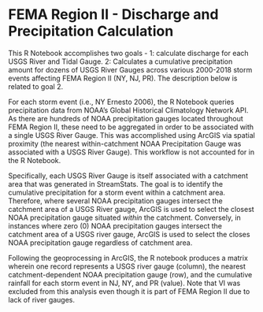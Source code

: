 # FEMA Region II - Discharge and Precipitation Calculation

This R Notebook accomplishes two goals - 1: calculate discharge for each USGS River and Tidal Gauge. 2: Calculates a cumulative precipitation amount for dozens of USGS River Gauges across various 2000-2018 storm events affecting FEMA Region II (NY, NJ, PR). The description below is related to goal 2.

For each storm event (i.e., NY Ernesto 2006), the R Notebook queries precipitation data from NOAA’s Global Historical Climatology Network API. As there are hundreds of NOAA precipitation gauges located throughout FEMA Region II, these need to be aggregated in order to be associated with a single USGS River Gauge. This was accomplished using ArcGIS via spatial proximity (the nearest within-catchment NOAA Precipitation Gauge was associated with a USGS River Gauge). This workflow is not accounted for in the R Notebook.

Specifically, each USGS River Gauge is itself associated with a catchment area that was generated in StreamStats. The goal is to identify the cumulative precipitation for a storm event within a catchment area. Therefore, where several NOAA precipitation gauges intersect the catchment area of a USGS River gauge, ArcGIS is used to select the closest NOAA precipitation gauge situated *within* the catchment. Conversely, in instances where zero (0) NOAA precipitation gauges intersect the catchment area of a USGS river gauge, ArcGIS is used to select the closes NOAA precipitation gauge regardless of catchment area.

Following the geoprocessing in ArcGIS, the R notebook produces a matrix wherein one record represents a USGS river gauge (column), the nearest catchment-dependent NOAA precipitation gauge (row), and the cumulative rainfall for each storm event in NJ, NY, and PR (value). Note that VI was excluded from this analysis even though it is part of FEMA Region II due to lack of river gauges.
